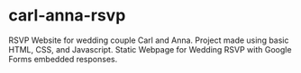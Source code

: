# carl-anna-rsvp

RSVP Website for wedding couple Carl and Anna. Project made using basic HTML, CSS, and Javascript. Static Webpage for Wedding RSVP with Google Forms embedded responses.
